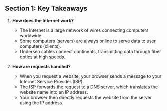 ## Section 1: Key Takeaways

1. **How does the Internet work?**

   - The Internet is a large network of wires connecting computers worldwide.
   - Some computers (servers) are always online to serve data to user computers (clients).
   - Undersea cables connect continents, transmitting data through fiber optics at high speeds.

2. **How are requests handled?**

   - When you request a website, your browser sends a message to your Internet Service Provider (ISP).
   - The ISP forwards the request to a DNS server, which translates the website name into an IP address.
   - Your browser then directly requests the website from the server using the IP address.
